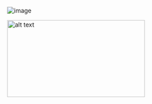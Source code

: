 ![image](https://github.com/user-attachments/assets/3570f480-cc31-4930-b056-3a713d83a93b)

<img src="[http://url/to/img.pn](https://github.com/user-attachments/assets/3570f480-cc31-4930-b056-3a713d83a93b)g" alt="alt text" width="320" height="180">
